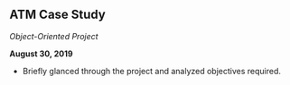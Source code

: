 ## ATM Case Study

_Object-Oriented Project_

**August 30, 2019**

-   Briefly glanced through the project and analyzed objectives required.


